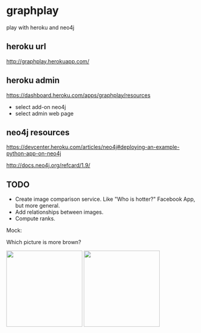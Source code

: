 graphplay
=========

play with heroku and neo4j

## heroku url

http://graphplay.herokuapp.com/

## heroku admin

https://dashboard.heroku.com/apps/graphplay/resources

 - select add-on neo4j
 - select admin web page

## neo4j resources

https://devcenter.heroku.com/articles/neo4j#deploying-an-example-python-app-on-neo4j

http://docs.neo4j.org/refcard/1.9/

## TODO

 - Create image comparison service. Like "Who is hotter?" Facebook App, but more general.
 - Add relationships between images.
 - Compute ranks.

Mock:

Which picture is more brown?
<div>
<img width=200 height=200 src="http://upload.wikimedia.org/wikipedia/commons/0/07/Honeycrisp-Apple.jpg">
<img width=200 height=200 src="http://0.tqn.com/d/graphicssoft/1/0/A/M/1/Leaf-for-Template-or-Journaling.png">
</div>

